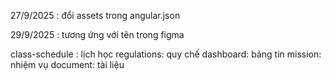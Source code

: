 27/9/2025 : 
đổi assets trong angular.json

29/9/2025 : 
tương ứng với tên trong figma

class-schedule : lịch học 
regulations:  quy chế
dashboard: bảng tin 
mission: nhiệm vụ
document: tài liệu 